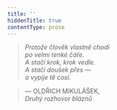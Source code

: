 ```yaml
---
title: ''
hiddenTitle: true
contentType: prose
---
```


<section>

> _Protože člověk vlastně chodí  
> po velmi tenké čáře.  
> A stačí krok, krok vedle.  
> A stačí doušek přes —  
> a vypije tě cosi._

> — OLDŘICH MIKULÁŠEK,  
> _Druhý rozhovor bláznů_

</section>
